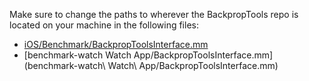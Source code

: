 Make sure to change the paths to wherever the BackpropTools repo is located on your machine in the following files:

- [iOS/Benchmark/BackpropToolsInterface.mm](Benchmark/BackpropToolsInterface.mm)
- [benchmark-watch Watch App/BackpropToolsInterface.mm](benchmark-watch\ Watch\ App/BackpropToolsInterface.mm)
